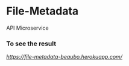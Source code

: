 # File-Metadata
API Microservice
### To see the result
*https://file-metadata-beaubo.herokuapp.com/*
